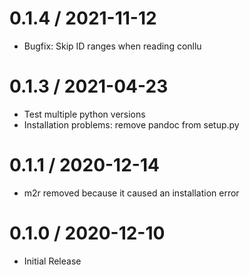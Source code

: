 # 0.1.4 / 2021-11-12

  * Bugfix: Skip ID ranges when reading conllu

# 0.1.3 / 2021-04-23

  * Test multiple python versions
  * Installation problems: remove pandoc from setup.py

# 0.1.1 / 2020-12-14

  * m2r removed because it caused an installation error

# 0.1.0 / 2020-12-10

  * Initial Release
